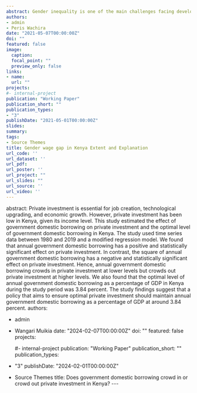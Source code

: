 ```yaml
---
abstract: Gender inequality is one of the main challenges facing developing and developed countries, Kenya included. This is acknowledged by the development community, and it is anchored in goal five of Sustainable Development Goals (SDGs), which aims at reducing poverty by promoting gender equality and empowering women. In Kenya, it has been acknowledged by the development of  guidelines on how to address gender inequality in Kenya’s Constitution, amendment of the two third gender rule bill of 2018 and establishment of semi-autonomous government agencies like Women Enterprise Fund (WEF). However, despite massive progress in education and economic policy, women tend to earn less compared to men for equal work. In Kenya, women earn less than their men counterparts with as much as 35 percent. Despite several studies, the extent and driver of the gender wage gap remains a contentious issue. The question being; whether the gender wage gap emanates from human capital and other factors being unequally distributed, or it is due to discrimination. The current study uses household survey data in 2005 and 2015 to investigate the extent and drivers of the gender wage gap in Kenya. The study utilized the recentered Influence Function (RIF) regression and an extension of the Oaxaca-Blinder decomposition method to estimate how changes in the distribution of human capital and institutional factors affect the gender wage gap. The study found that, between 2005 and 2015, the gender wage gap increased in Kenya. Moreover, discrimination seems to be the key driver of the gender wage gap at lower quantiles. In comparison, differences in employees’ characteristics are significant drivers of the gender wage gap in the upper(higher) quantiles. The study recommends a policies that increases human capital investment by women and wage transparency in Kenya.
authors:
- admin
- Peris Wachira
date: "2021-05-07T00:00:00Z"
doi: ""
featured: false
image:
  caption: 
  focal_point: ""
  preview_only: false
links:
- name: 
  url: ""
projects:
#- internal-project
publication: "Working Paper"
publication_short: ""
publication_types: 
- "3"
publishDate: "2021-05-01T00:00:00Z"
slides: 
summary: 
tags: 
- Source Themes
title: Gender wage gap in Kenya Extent and Explanation
url_code: ''
url_dataset: ''
url_pdf: 
url_poster: ''
url_project: ""
url_slides: ""
url_source: ''
url_video: ''
---
```


abstract: Private investment is essential for job creation, technological upgrading, and economic growth. However, private investment has been low in Kenya, given its income level. This study estimated the effect of government domestic borrowing on private investment and the optimal level of government domestic borrowing in Kenya. The study used time series data between 1980 and 2019 and a modified regression model. We found that annual government domestic borrowing has a positive and statistically significant effect on private investment. In contrast, the square of annual government domestic borrowing has a negative and statistically significant effect on private investment. Hence, annual government domestic borrowing crowds in private investment at lower levels but crowds out private investment at higher levels. We also found that the optimal level of annual government domestic borrowing as a percentage of GDP in Kenya during the study period was 3.84 percent. The study findings suggest that a policy that aims to ensure optimal private investment should maintain annual government domestic borrowing as a percentage of GDP at around 3.84 percent. authors:

-   admin

-   Wangari Muikia date: "2024-02-07T00:00:00Z" doi: "" featured: false projects:

    #- internal-project publication: "Working Paper" publication_short: "" publication_types:

-   "3" publishDate: "2024-02-01T00:00:00Z"

-   Source Themes title: Does government domestic borrowing crowd in or crowd out private investment in Kenya? ---
